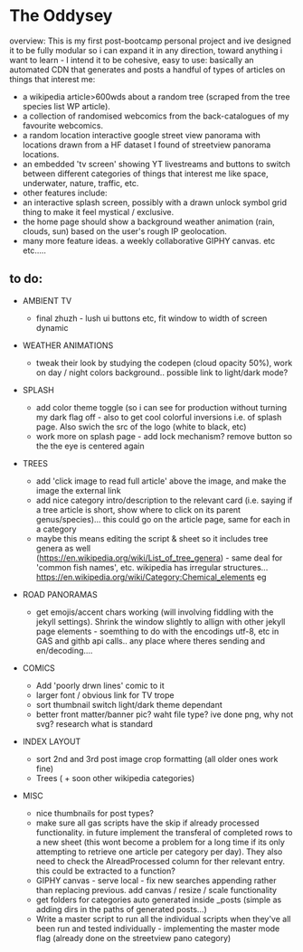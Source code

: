# The Oddysey

overview: This is my first post-bootcamp personal project and ive designed it to be fully modular so i can expand it in any direction, toward anything i want to learn - I intend it to be cohesive, easy to use: basically an automated CDN that generates and posts a handful of types of articles on things that interest me: 
- a wikipedia article>600wds about a random tree (scraped from the tree species list WP article).
- a collection of randomised webcomics from the back-catalogues of my favourite webcomics.
- a random location interactive google street view panorama with locations drawn from a HF dataset I found of streetview panorama locations.
- an embedded 'tv screen' showing YT livestreams and buttons to switch between different categories of things that interest me like space, underwater, nature, traffic, etc.
- other features include:
 - an interactive splash screen, possibly with a drawn unlock symbol grid thing to make it feel mystical / exclusive.
 - the home page should show a background weather animation (rain, clouds, sun) based on the user's rough IP geolocation.
 - many more feature ideas. a weekly collaborative GIPHY canvas. etc etc.....
## to do:

- AMBIENT TV
  - final zhuzh - lush ui buttons etc, fit window to width of screen dynamic
  
- WEATHER ANIMATIONS
  - tweak their look by studying the codepen (cloud opacity 50%), work on day / night colors background.. possible link to light/dark mode?

- SPLASH  
  - add color theme toggle (so i can see for production without turning my dark flag off - also to get cool colorful inversions i.e. of splash page. Also swich the src of the logo (white to black, etc)
  - work more on splash page - add lock mechanism? remove  button so the the eye is centered again  

- TREES
  - add 'click image to read full article' above the image, and make the image the external link
  - add nice category intro/description to the relevant card (i.e. saying if a tree article is short, show where to click on its 
    parent genus/species)... this could go on the article page, same for each in a category
  - maybe this means editing the script & sheet so it includes tree genera as well         
        (https://en.wikipedia.org/wiki/List_of_tree_genera) - same deal for 'common fish names', etc. wikipedia has irregular structures... https://en.wikipedia.org/wiki/Category:Chemical_elements eg

- ROAD PANORAMAS
  -  get emojis/accent chars working (will involving fiddling with the jekyll settings). Shrink the window slightly to allign with other jekyll page elements - soemthing to do with the encodings utf-8, etc in GAS and githb api calls.. any place where theres sending and en/decoding....

- COMICS
  - Add 'poorly drwn lines' comic to it
  - larger font / obvious link for TV trope
  - sort thumbnail switch light/dark theme dependant
  - better front matter/banner pic? waht file type? ive done png, why not svg? research what is standard

- INDEX LAYOUT
  - sort 2nd and 3rd post image crop formatting (all older ones work fine)
  - Trees ( + soon other wikipedia categories)
      
- MISC
  - nice thumbnails for post types?
  - make sure all gas scripts have the skip if already processed functionality. in future implement the transferal of completed rows to a new sheet (this wont become a problem for a long time if its only attempting to retrieve one article per category per day). They also need to check the AlreadProcessed column for ther relevant entry. this could be extracted to a function? 
  - GIPHY canvas - serve local - fix new searches appending rather than replacing previous. add canvas / resize / scale functionality
  - get folders for categories auto generated inside _posts (simple as adding dirs in the paths of generated posts...)
  - Write a master script to run all the individual scripts when they've all been run and tested individually - implementing the master mode flag (already done on the streetview pano category)

